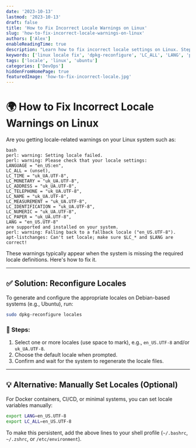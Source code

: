 ```yaml
---
date: '2023-10-13'
lastmod: '2023-10-13'
draft: false
title: 'How to Fix Incorrect Locale Warnings on Linux'
slug: 'how-to-fix-incorrect-locale-warnings-on-linux'
authors: ['Alex']
enableReadingTime: true
description: "Learn how to fix incorrect locale settings on Linux. Step-by-step instructions to resolve locale-related issues, avoid warning messages, and ensure correct system language configuration."
keywords: ['linux locale fix', 'dpkg-reconfigure', 'LC_ALL', 'LANG', 'perl locale warning', 'ubuntu locale', 'can’t set locale', 'locales configuration']
tags: ['locale', 'linux', 'ubuntu']
categories: ['DevOps']
hiddenFromHomePage: true
featuredImage: 'how-to-fix-incorrect-locale.jpg'
---
```


# 🌍 How to Fix Incorrect Locale Warnings on Linux

Are you getting locale-related warnings on your Linux system such as:

```
bash
perl: warning: Setting locale failed.
perl: warning: Please check that your locale settings:
LANGUAGE = "en_US:en",
LC_ALL = (unset),
LC_TIME = "uk_UA.UTF-8",
LC_MONETARY = "uk_UA.UTF-8",
LC_ADDRESS = "uk_UA.UTF-8",
LC_TELEPHONE = "uk_UA.UTF-8",
LC_NAME = "uk_UA.UTF-8",
LC_MEASUREMENT = "uk_UA.UTF-8",
LC_IDENTIFICATION = "uk_UA.UTF-8",
LC_NUMERIC = "uk_UA.UTF-8",
LC_PAPER = "uk_UA.UTF-8",
LANG = "en_US.UTF-8"
are supported and installed on your system.
perl: warning: Falling back to a fallback locale ("en_US.UTF-8").
apt-listchanges: Can't set locale; make sure $LC_* and $LANG are correct!
```

These warnings typically appear when the system is missing the required locale definitions. Here's how to fix it.

---

## ✅ Solution: Reconfigure Locales

To generate and configure the appropriate locales on Debian-based systems (e.g., Ubuntu), run:

```bash
sudo dpkg-reconfigure locales
```

### 📝 Steps:

1. Select one or more locales (use space to mark), e.g., `en_US.UTF-8` and/or `uk_UA.UTF-8`.
2. Choose the default locale when prompted.
3. Confirm and wait for the system to regenerate the locale files.

---

## 💡 Alternative: Manually Set Locales (Optional)

For Docker containers, CI/CD, or minimal systems, you can set locale variables manually:

```bash
export LANG=en_US.UTF-8
export LC_ALL=en_US.UTF-8
```

To make this persistent, add the above lines to your shell profile (`~/.bashrc`, `~/.zshrc`, or `/etc/environment`).